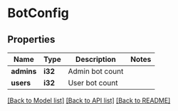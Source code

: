 # BotConfig

## Properties

Name | Type | Description | Notes
------------ | ------------- | ------------- | -------------
**admins** | **i32** | Admin bot count | 
**users** | **i32** | User bot count | 

[[Back to Model list]](../README.md#documentation-for-models) [[Back to API list]](../README.md#documentation-for-api-endpoints) [[Back to README]](../README.md)


